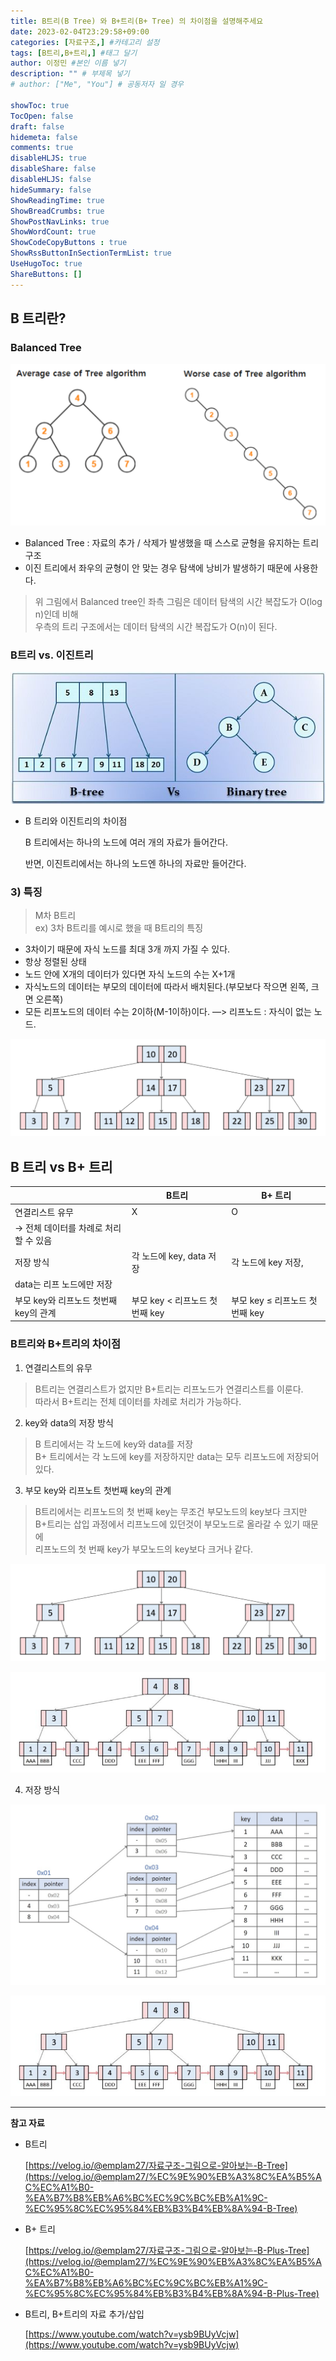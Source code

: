 ```yaml
---
title: B트리(B Tree) 와 B+트리(B+ Tree) 의 차이점을 설명해주세요
date: 2023-02-04T23:29:58+09:00
categories: [자료구조,] #카테고리 설정
tags: [B트리,B+트리,] #태그 달기
author: 이정민 #본인 이름 넣기  
description: "" # 부제목 넣기
# author: ["Me", "You"] # 공동저자 일 경우

showToc: true
TocOpen: false
draft: false
hidemeta: false
comments: true
disableHLJS: true 
disableShare: false
disableHLJS: false  
hideSummary: false
ShowReadingTime: true
ShowBreadCrumbs: true
ShowPostNavLinks: true
ShowWordCount: true
ShowCodeCopyButtons : true
ShowRssButtonInSectionTermList: true
UseHugoToc: true
ShareButtons: []
---
```


## B 트리란?

### Balanced Tree

![트리의 밸런스가 맞지 않을 경우의 시각화](images/Untitled.png)

- Balanced Tree : 자료의 추가 / 삭제가 발생했을 때 스스로 균형을 유지하는 트리구조
- 이진 트리에서 좌우의 균형이 안 맞는 경우 탐색에 낭비가 발생하기 때문에 사용한다.
    
> 위 그림에서 Balanced tree인 좌측 그림은 데이터 탐색의 시간 복잡도가 O(log n)인데 비해  
우측의 트리 구조에서는 데이터 탐색의 시간 복잡도가 O(n)이 된다.  
    

### B트리 vs. 이진트리

![B트리와 이진트리의 시각화](images/Untitled1.png)

- B 트리와 이진트리의 차이점
    
    B 트리에서는 하나의 노드에 여러 개의 자료가 들어간다.
    
    반면, 이진트리에서는 하나의 노드엔 하나의 자료만 들어간다.  

### 3) 특징

> M차 B트리  
ex) 3차 B트리를 예시로 했을 때 B트리의 특징

- 3차이기 때문에 자식 노드를 최대 3개 까지 가질 수 있다.  
- 항상 정렬된 상태  
- 노드 안에 X개의 데이터가 있다면 자식 노드의 수는 X+1개  
- 자식노드의 데이터는 부모의 데이터에 따라서 배치된다.(부모보다 작으면 왼쪽, 크면 오른쪽)  
- 모든 리프노드의 데이터 수는 2이하(M-1이하)이다.  —> 리프노드 : 자식이 없는 노드.

![3차 B트리 시각화](images/Untitled2.png)  

## B 트리 vs B+ 트리

|  | B트리 | B+ 트리 |
| --- | --- | --- |
| 연결리스트 유무 | X | O
→ 전체 데이터를 차례로 처리할 수 있음 |
| 저장 방식 | 각 노드에 key, data 저장 | 각 노드에 key 저장,
data는 리프 노드에만 저장 |
| 부모 key와 리프노드 첫번째 key의 관계 | 부모 key < 리프노드 첫 번째 key | 부모 key ≤ 리프노드 첫 번째 key |

### B트리와 B+트리의 차이점

1. 연결리스트의 유무
    
> B트리는 연결리스트가 없지만 B+트리는 리프노드가 연결리스트를 이룬다.  
따라서 B+트리는 전체 데이터를 차례로 처리가 가능하다.
        
2. key와 data의 저장 방식
    
> B 트리에서는 각 노드에 key와 data를 저장  
B+ 트리에서는 각 노드에 key를 저장하지만 data는 모두 리프노드에 저장되어 있다. 
        
    
3. 부모 key와 리프노트 첫번째 key의 관계
    
> B트리에서는 리프노드의 첫 번째 key는 무조건 부모노드의 key보다 크지만  
B+트리는 삽입 과정에서 리프노드에 있던것이 부모노드로 올라갈 수 있기 때문에  
리프노드의 첫 번째 key가 부모노드의 key보다 크거나 같다.
        

![B 트리](images/Untitled2.png)

![B+ 트리](images/Untitled3.png)  

4. 저장 방식  

![인덱스 노드를 통해 이동](images/Untitled4.png)

![B+ 트리](images/Untitled3.png)

---

**참고 자료**

- B트리
    
    [https://velog.io/@emplam27/자료구조-그림으로-알아보는-B-Tree](https://velog.io/@emplam27/%EC%9E%90%EB%A3%8C%EA%B5%AC%EC%A1%B0-%EA%B7%B8%EB%A6%BC%EC%9C%BC%EB%A1%9C-%EC%95%8C%EC%95%84%EB%B3%B4%EB%8A%94-B-Tree)
    

- B+ 트리
    
    [https://velog.io/@emplam27/자료구조-그림으로-알아보는-B-Plus-Tree](https://velog.io/@emplam27/%EC%9E%90%EB%A3%8C%EA%B5%AC%EC%A1%B0-%EA%B7%B8%EB%A6%BC%EC%9C%BC%EB%A1%9C-%EC%95%8C%EC%95%84%EB%B3%B4%EB%8A%94-B-Plus-Tree)
    

- B트리, B+트리의 자료 추가/삽입
    
    [https://www.youtube.com/watch?v=ysb9BUyVcjw](https://www.youtube.com/watch?v=ysb9BUyVcjw)